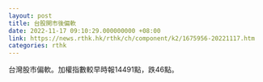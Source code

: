 ```yaml
---
layout: post
title: 台股開市後偏軟
date: 2022-11-17 09:10:29.000000000 +08:00
link: https://news.rthk.hk/rthk/ch/component/k2/1675956-20221117.htm
categories: rthk
---
```


台灣股市偏軟。加權指數較早時報14491點，跌46點。

